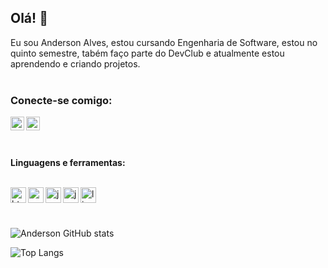 ## Olá! 👋

Eu sou Anderson Alves, estou cursando Engenharia de Software, estou no quinto semestre, tabém faço parte do DevClub e atualmente estou aprendendo e criando projetos.
<br>
<br>

### Conecte-se comigo:

<a href="https://www.instagram.com/andersonalvesasa/">
<img align="left" src="https://upload.wikimedia.org/wikipedia/commons/thumb/9/95/Instagram_logo_2022.svg/2048px-Instagram_logo_2022.svg.png" width="22px" />
</a>
<a href="https://www.linkedin.com/in/anderson-alves-asa/"> 
<img align="left" src="https://upload.wikimedia.org/wikipedia/commons/thumb/8/81/LinkedIn_icon.svg/1200px-LinkedIn_icon.svg.png" width="22px" />
</a>
<br />
<br />
<br />

<p align="left">
 <strong> Linguagens e ferramentas:</strong>
  <br />
  <br />
</p>


  <img align="left" src="https://upload.wikimedia.org/wikipedia/commons/thumb/6/61/HTML5_logo_and_wordmark.svg/512px-HTML5_logo_and_wordmark.svg.png" height="25" alt="html-logo" />
  <img align="left" src="https://upload.wikimedia.org/wikipedia/commons/thumb/d/d5/CSS3_logo_and_wordmark.svg/1452px-CSS3_logo_and_wordmark.svg.png"  height="25" alt="css-logo" />
  <img align="left" src="https://wildcardcorp.com/image-repository/javascript-icon.png/@@images/image.png" alt="javascript-logo" height="25" />
  <img align="left" src="https://upload.wikimedia.org/wikipedia/pt/thumb/3/30/Java_programming_language_logo.svg/1119px-Java_programming_language_logo.svg.png" height="25" alt="java-logo"  />
  <img align="left" src="https://upload.wikimedia.org/wikipedia/commons/thumb/1/18/C_Programming_Language.svg/1200px-C_Programming_Language.svg.png" height="25" alt="linguagemC-logo" />
<br />
<br />
<br />

![Anderson GitHub stats](https://github-readme-stats.vercel.app/api?username=andersonkrnalves&show_icons=true&theme=radical)

![Top Langs](https://github-readme-stats.vercel.app/api/top-langs/?username=andersonkrnalves&layout=compact&theme=radical)
